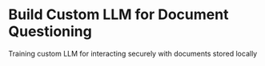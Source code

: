 <html>
  <div>
    <h1>
      Build Custom LLM for Document Questioning
    </h1>
    <p>
      Training custom LLM for interacting securely with documents stored locally
    </p>
  </div>
</html>
